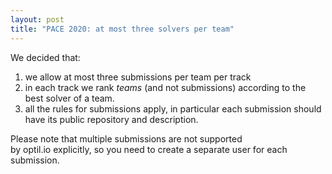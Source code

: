 ```yaml
---
layout: post
title: "PACE 2020: at most three solvers per team"
---
```


We decided that: 
1. we allow at most three submissions per team per track
2. in each track we rank *teams* (and not submissions) according to the best solver of a team. 
3. all the rules for submissions apply, in particular each submission should have its public repository and description.

Please note that multiple submissions are not supported by optil.io explicitly, so you need to create a separate user for each submission.
